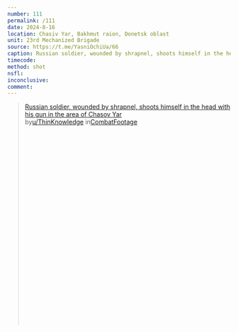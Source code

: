 ```yaml
---
number: 111
permalink: /111
date: 2024-8-16
location: Chasiv Yar, Bakhmut raion, Donetsk oblast
unit: 23rd Mechanized Brigade
source: https://t.me/YasniOchiUa/66
caption: Russian soldier, wounded by shrapnel, shoots himself in the head
timecode: 
method: shot
nsfl: 
inconclusive:
comment: 
---
```

<blockquote class="reddit-embed-bq" style="height:500px" data-embed-height="566"><a href="https://www.reddit.com/r/CombatFootage/comments/1etya9d/russian_soldier_wounded_by_shrapnel_shoots/">Russian soldier, wounded by shrapnel, shoots himself in the head with his gun in the area of ​​Chasov Yar</a><br> by<a href="https://www.reddit.com/user/ThinKnowledge/">u/ThinKnowledge</a> in<a href="https://www.reddit.com/r/CombatFootage/">CombatFootage</a></blockquote><script async="" src="https://embed.reddit.com/widgets.js" charset="UTF-8"></script>